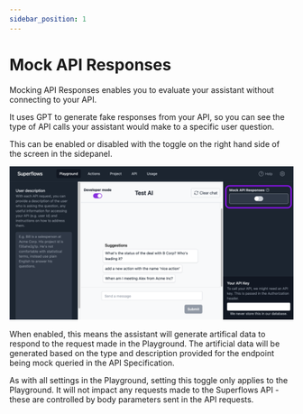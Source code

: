 ```yaml
---
sidebar_position: 1
---
```


# Mock API Responses

Mocking API Responses enables you to evaluate your assistant without connecting to your API.

It uses GPT to generate fake responses from your API, so you can see the type of API calls your assistant would make to a specific user question.

This can be enabled or disabled with the toggle on the right hand side of the screen in the sidepanel.

![Playground-image](../../static/img/docs/playground/test-mode/test-mode.png)

When enabled, this means the assistant will generate artifical data to respond to the request made in the Playground. The artificial data will be generated based on the type and description provided for the endpoint being mock queried in the API Specification.

As with all settings in the Playground, setting this toggle only applies to the Playground. It will not impact any requests made to the Superflows API - these are controlled by body parameters sent in the API requests.
